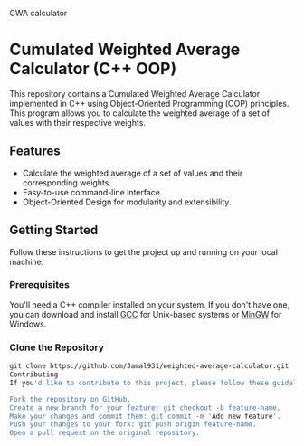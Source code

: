 CWA calculator
# Cumulated Weighted Average Calculator (C++ OOP)

This repository contains a Cumulated Weighted Average Calculator implemented in C++ using Object-Oriented Programming (OOP) principles. This program allows you to calculate the weighted average of a set of values with their respective weights.

## Features

- Calculate the weighted average of a set of values and their corresponding weights.
- Easy-to-use command-line interface.
- Object-Oriented Design for modularity and extensibility.

## Getting Started

Follow these instructions to get the project up and running on your local machine.

### Prerequisites

You'll need a C++ compiler installed on your system. If you don't have one, you can download and install [GCC](https://gcc.gnu.org/) for Unix-based systems or [MinGW](http://www.mingw.org/) for Windows.

### Clone the Repository

```bash
git clone https://github.com/Jamal931/weighted-average-calculator.git
Contributing
If you'd like to contribute to this project, please follow these guidelines:

Fork the repository on GitHub.
Create a new branch for your feature: git checkout -b feature-name.
Make your changes and commit them: git commit -m 'Add new feature'.
Push your changes to your fork: git push origin feature-name.
Open a pull request on the original repository.
